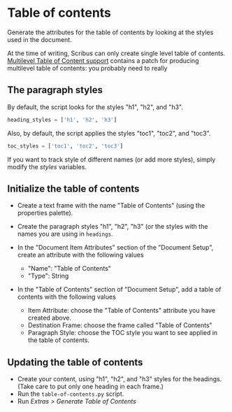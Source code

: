 # Table of contents

Generate the attributes for the table of contents by looking at the styles used in the document.

At the time of writing, Scribus can only create single level table of contents.  
[Multilevel Table of Content support](https://bugs.scribus.net/view.php?id=16887) contains a patch for producing multilevel table of contents: you probably need to really

## The paragraph styles

By default, the script looks for the styles "h1", "h2", and "h3".

```py
heading_styles = ['h1', 'h2', 'h3']
```

Also, by default, the script applies the styles "toc1", "toc2", and "toc3".

```py
toc_styles = ['toc1', 'toc2', 'toc3']
```

If you want to track style of different names (or add more styles), simply modify the _styles_ variables.


## Initialize the table of contents

- Create a text frame with the name "Table of Contents" (using the properties palette).
- Create the paragraph styles "h1", "h2", "h3" (or the styles with the names you are using in `headings`.
- In the "Document Item Attributes" section of the "Document Setup", create an attribute with the following values

  - "Name": "Table of Contents"
  - "Type": String

- In the "Table of Contents" section of "Document Setup", add a table of contents with the following values
  - Item Attribute: choose the "Table of Contents" attribute you have created above.
  - Destination Frame: choose the frame called "Table of Contents"
  - Paragraph Style: choose the TOC style you want to see applied in the table of contents.

## Updating the table of contents

- Create your content, using "h1", "h2", and "h3" styles for the headings. (Take care to put only one heading in each frame.)
- Run the `table-of-contents.py` script.
- Run _Extras > Generate Table of Contents_
